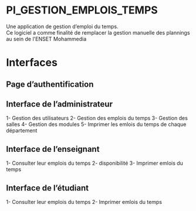 # PI_GESTION_EMPLOIS_TEMPS
Une application de gestion  d’emploi du temps.<br> Ce logiciel a comme finalité de remplacer la gestion manuelle des plannings au  sein de l'ENSET Mohammedia
# Interfaces
## Page d’authentification
## Interface de l’administrateur
  1- Gestion des utilisateurs
  2- Gestion des emplois du temps
  3- Gestion des salles
  4- Gestion des modules
  5- Imprimer les emlois du temps de chaque département
## Interface de l’enseignant
  1- Consulter leur emplois du temps
  2- disponibilité
  3- Imprimer emlois du temps
## Interface de l’étudiant
  1- Consulter leur emplois du temps
  2- Imprimer emlois du temps
